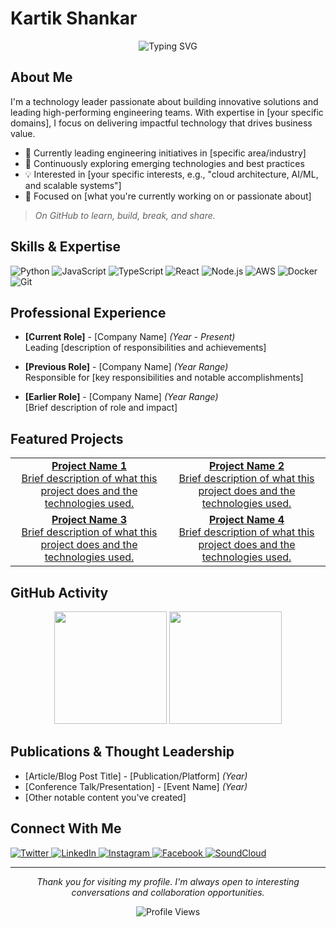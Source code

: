 # Kartik Shankar

<div align="center">
  <img src="https://readme-typing-svg.herokuapp.com?font=Montserrat&weight=600&size=32&duration=3000&pause=1000&color=0969DA&center=true&vCenter=true&width=600&lines=Technologist;Engineering+Leader;Builder;Problem+Solver" alt="Typing SVG" />
</div>

## About Me

I'm a technology leader passionate about building innovative solutions and leading high-performing engineering teams. With expertise in [your specific domains], I focus on delivering impactful technology that drives business value.

- 🔭 Currently leading engineering initiatives in [specific area/industry]
- 🌱 Continuously exploring emerging technologies and best practices
- 💡 Interested in [your specific interests, e.g., "cloud architecture, AI/ML, and scalable systems"]
- 🚀 Focused on [what you're currently working on or passionate about]

> *On GitHub to learn, build, break, and share.*

## Skills & Expertise

<div>
  <img src="https://img.shields.io/badge/-Python-3776AB?style=flat-square&logo=python&logoColor=white" alt="Python" />
  <img src="https://img.shields.io/badge/-JavaScript-F7DF1E?style=flat-square&logo=javascript&logoColor=black" alt="JavaScript" />
  <img src="https://img.shields.io/badge/-TypeScript-007ACC?style=flat-square&logo=typescript&logoColor=white" alt="TypeScript" />
  <img src="https://img.shields.io/badge/-React-61DAFB?style=flat-square&logo=react&logoColor=black" alt="React" />
  <img src="https://img.shields.io/badge/-Node.js-339933?style=flat-square&logo=node.js&logoColor=white" alt="Node.js" />
  <img src="https://img.shields.io/badge/-AWS-232F3E?style=flat-square&logo=amazon-aws&logoColor=white" alt="AWS" />
  <img src="https://img.shields.io/badge/-Docker-2496ED?style=flat-square&logo=docker&logoColor=white" alt="Docker" />
  <img src="https://img.shields.io/badge/-Git-F05032?style=flat-square&logo=git&logoColor=white" alt="Git" />
  <!-- Customize with your actual tech stack -->
</div>

## Professional Experience

- **[Current Role]** - [Company Name] *(Year - Present)*  
  Leading [description of responsibilities and achievements]

- **[Previous Role]** - [Company Name] *(Year Range)*  
  Responsible for [key responsibilities and notable accomplishments]

- **[Earlier Role]** - [Company Name] *(Year Range)*  
  [Brief description of role and impact]

## Featured Projects

<table>
  <tr>
    <td align="center">
      <a href="[Project-Link-1]">
        <strong>Project Name 1</strong>
        <br />
        Brief description of what this project does and the technologies used.
      </a>
    </td>
    <td align="center">
      <a href="[Project-Link-2]">
        <strong>Project Name 2</strong>
        <br />
        Brief description of what this project does and the technologies used.
      </a>
    </td>
  </tr>
  <tr>
    <td align="center">
      <a href="[Project-Link-3]">
        <strong>Project Name 3</strong>
        <br />
        Brief description of what this project does and the technologies used.
      </a>
    </td>
    <td align="center">
      <a href="[Project-Link-4]">
        <strong>Project Name 4</strong>
        <br />
        Brief description of what this project does and the technologies used.
      </a>
    </td>
  </tr>
</table>

## GitHub Activity

<div align="center">
  <img height="180em" src="https://github-readme-stats.vercel.app/api?username=kartikshankar-nyc&show_icons=true&theme=default&include_all_commits=true&count_private=true&hide_border=true" />
  <img height="180em" src="https://github-readme-stats.vercel.app/api/top-langs/?username=kartikshankar-nyc&layout=compact&theme=default&hide_border=true" />
</div>

## Publications & Thought Leadership

- [Article/Blog Post Title] - [Publication/Platform] *(Year)*
- [Conference Talk/Presentation] - [Event Name] *(Year)*
- [Other notable content you've created]

## Connect With Me

<div>
  <a href="https://twitter.com/kartikNYC">
    <img src="https://img.shields.io/badge/Twitter-1DA1F2?style=for-the-badge&logo=twitter&logoColor=white" alt="Twitter" />
  </a>
  <a href="https://www.linkedin.com/in/kartikshankar/">
    <img src="https://img.shields.io/badge/LinkedIn-0A66C2?style=for-the-badge&logo=linkedin&logoColor=white" alt="LinkedIn" />
  </a>
  <a href="https://www.instagram.com/kartikshankarnyc/">
    <img src="https://img.shields.io/badge/Instagram-E4405F?style=for-the-badge&logo=instagram&logoColor=white" alt="Instagram" />
  </a>
  <a href="https://www.facebook.com/shankar.kartik">
    <img src="https://img.shields.io/badge/Facebook-1877F2?style=for-the-badge&logo=facebook&logoColor=white" alt="Facebook" />
  </a>
  <a href="https://soundcloud.com/crypticbrahmin">
    <img src="https://img.shields.io/badge/SoundCloud-FF3300?style=for-the-badge&logo=soundcloud&logoColor=white" alt="SoundCloud" />
  </a>
</div>

---

<div align="center">
  <p><i>Thank you for visiting my profile. I'm always open to interesting conversations and collaboration opportunities.</i></p>
  
  ![Profile Views](https://komarev.com/ghpvc/?username=kartikshankar-nyc&style=flat-square&color=0969DA)
</div>
